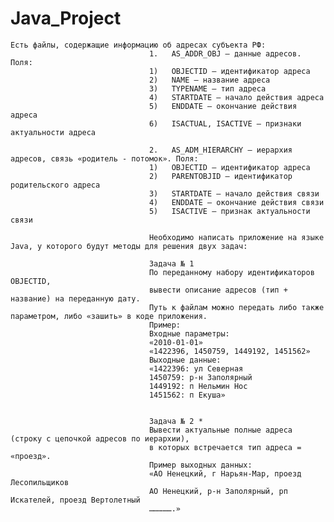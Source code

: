# Java_Project
    Есть файлы, содержащие информацию об адресах субъекта РФ:
                                   1.	AS_ADDR_OBJ – данные адресов. Поля:
                                   1)	OBJECTID – идентификатор адреса
                                   2)	NAME – название адреса
                                   3)	TYPENAME – тип адреса
                                   4)	STARTDATE – начало действия адреса
                                   5)	ENDDATE – окончание действия адреса
                                   6)	ISACTUAL, ISACTIVE – признаки актуальности адреса

                                   2.	AS_ADM_HIERARCHY – иерархия адресов, связь «родитель - потомок». Поля:
                                   1)	OBJECTID – идентификатор адреса
                                   2)	PARENTOBJID – идентификатор родительского адреса
                                   3)	STARTDATE – начало действия связи
                                   4)	ENDDATE – окончание действия связи
                                   5)	ISACTIVE – признак актуальности связи

                                   Необходимо написать приложение на языке Java, у которого будут методы для решения двух задач:

                                   Задача № 1
                                   По переданному набору идентификаторов OBJECTID,
                                   вывести описание адресов (тип + название) на переданную дату.
                                   Путь к файлам можно передать либо также параметром, либо «зашить» в коде приложения.
                                   Пример:
                                   Входные параметры:
                                   «2010-01-01»
                                   «1422396, 1450759, 1449192, 1451562»
                                   Выходные данные:
                                   «1422396: ул Северная
                                   1450759: р-н Заполярный
                                   1449192: п Нельмин Нос
                                   1451562: п Екуша»


                                   Задача № 2 *
                                   Вывести актуальные полные адреса (строку с цепочкой адресов по иерархии),
                                   в которых встречается тип адреса = «проезд».
                                   Пример выходных данных:
                                   «АО Ненецкий, г Нарьян-Мар, проезд Лесопильщиков
                                   АО Ненецкий, р-н Заполярный, рп Искателей, проезд Вертолетный
                                   …………….»
